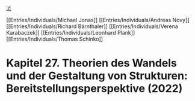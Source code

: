 [🇿](zotero://select/library/items/T39I3THA)

[[Entries/Individuals/Michael Jonas]] [[Entries/Individuals/Andreas Novy]] [[Entries/Individuals/Richard Bärnthaler]] [[Entries/Individuals/Verena Karabaczek]] [[Entries/Individuals/Leonhard Plank]] [[Entries/Individuals/Thomas Schinko]] 
# Kapitel 27. Theorien des Wandels und der Gestaltung von Strukturen: Bereitstellungsperspektive (2022)

